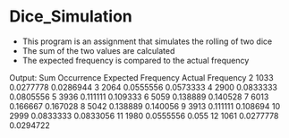 # Dice_Simulation
 * This program is an assignment that simulates the rolling of two dice
 * The sum of the two values are calculated
 * The expected frequency is compared to the actual frequency


Output:
  Sum  Occurrence  Expected Frequency  Actual Frequency
    2        1033           0.0277778         0.0286944
    3        2064           0.0555556         0.0573333
    4        2900           0.0833333         0.0805556
    5        3936            0.111111          0.109333
    6        5059            0.138889          0.140528
    7        6013            0.166667          0.167028
    8        5042            0.138889          0.140056
    9        3913            0.111111          0.108694
   10        2999           0.0833333         0.0833056
   11        1980           0.0555556             0.055
   12        1061           0.0277778         0.0294722
